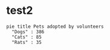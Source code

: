 # test2

```mermaid!
pie title Pets adopted by volunteers
  "Dogs" : 386
  "Cats" : 85
  "Rats" : 35
```
